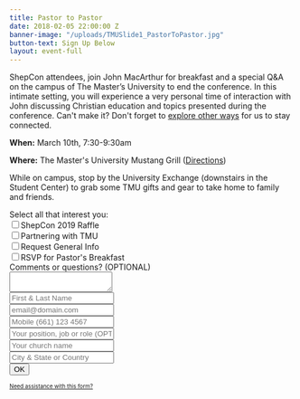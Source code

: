 ```yaml
---
title: Pastor to Pastor
date: 2018-02-05 22:00:00 Z
banner-image: "/uploads/TMUSlide1_PastorToPastor.jpg"
button-text: Sign Up Below
layout: event-full
---
```


ShepCon attendees, join John MacArthur for breakfast and a special Q&A on the campus of The Master’s University to end the conference. In this intimate setting, you will experience a very personal time of interaction with John discussing Christian education and topics presented during the conference. Can't make it? Don't forget to [explore other ways](http://www.masters.edu/shepcon) for us to stay connected.

**When:** March 10th, 7:30-9:30am

**Where:** The Master's University Mustang Grill ([Directions](https://goo.gl/maps/YGcvvUdUGGM2))

While on campus, stop by the University Exchange (downstairs in the Student Center) to grab some TMU gifts and gear to take home to family and friends.

<!-- FORM: HEAD SECTION -->
<meta http-equiv="Content-Type" content="text/html; charset=utf-8" />
<script type="text/javascript">
document.addEventListener("DOMContentLoaded", function(){
const FORM_TIME_START = Math.floor((new Date).getTime()/1000);
let formElement = document.getElementById("tfa_0");
let appendJsTimerElement = function(){
let formTimeDiff = Math.floor((new Date).getTime()/1000) - FORM_TIME_START;
let cumulatedTimeElement = document.getElementById("tfa_dbCumulatedTime");
if (null !== cumulatedTimeElement) {
let cumulatedTime = parseInt(cumulatedTimeElement.value);
if (null !== cumulatedTime && cumulatedTime > 0) {
formTimeDiff \+= cumulatedTime;
}
}
let jsTimeInput = document.createElement("input");
jsTimeInput.setAttribute("type", "hidden");
jsTimeInput.setAttribute("value", formTimeDiff.toString());
jsTimeInput.setAttribute("name", "tfa_dbElapsedJsTime");
jsTimeInput.setAttribute("id", "tfa_dbElapsedJsTime");
jsTimeInput.setAttribute("autocomplete", "off");
if (null !== formElement) {
formElement.appendChild(jsTimeInput);
}
};
if (null !== formElement) {
if(formElement.addEventListener){
formElement.addEventListener('submit', appendJsTimerElement, false);
} else if(formElement.attachEvent){
formElement.attachEvent('onsubmit', appendJsTimerElement);
}
}
});
</script>

<link href="https://masters.tfaforms.net/form-builder/4.3.0/css/wforms-jsonly.css?v=4617" rel="alternate stylesheet" title="This stylesheet activated by javascript" type="text/css" />
<script type="text/javascript" src="https://masters.tfaforms.net/wForms/3.10/js/wforms.js?v=4617"></script>
<script type="text/javascript">
wFORMS.behaviors.prefill.skip = false;
</script>
<script type="text/javascript" src="https://masters.tfaforms.net/wForms/3.10/js/localization-en_US.js?v=4617"></script>

<!-- FORM: BODY SECTION -->
<div class="wFormContainer"  >

<style type="text/css">
\#tfa_7-L,
label\[id^="tfa_7\["\] {
width: 530px !important;
}            #tfa_11,
\*\[id^="tfa_11\["\] {
width: 431.02272px !important;
}
\#tfa_11-D,
\*\[id^="tfa_11\["\]\[class\~="field-container-D"\] {
width: auto !important;
}       #tfa_11-L,
label\\\[id^="tfa_11\\\["\\\] {
width: 530px !important;
}#tfa_1,
    \\\\\\\*\\\\\\\[id^="tfa_1\\\\\\\["\\\\\\\] {
        width: 420px !important;
    }
    #tfa_1-D,
    \\\\\\\*\\\\\\\[id^="tfa_1\\\\\\\["\\\\\\\]\\\\\\\[class\\\\\\\~="field-container-D"\\\\\\\] {
        width: auto !important;
    }

    #tfa_2,
    \\\\\\\*\\\\\\\[id^="tfa_2\\\\\\\["\\\\\\\] {
        width: 420px !important;
    }
    #tfa_2-D,
    \\\\\\\*\\\\\\\[id^="tfa_2\\\\\\\["\\\\\\\]\\\\\\\[class\\\\\\\~="field-container-D"\\\\\\\] {
        width: auto !important;
    }

    #tfa_3,
    \\\\\\\*\\\\\\\[id^="tfa_3\\\\\\\["\\\\\\\] {
        width: 420px !important;
    }
    #tfa_3-D,
    \\\\\\\*\\\\\\\[id^="tfa_3\\\\\\\["\\\\\\\]\\\\\\\[class\\\\\\\~="field-container-D"\\\\\\\] {
        width: auto !important;
    }

    #tfa_3-L,
    label\\\\\\\[id^="tfa_3\\\\\\\["\\\\\\\] {
        width: 490px !important;
    }

    #tfa_4,
    \\\\\\\*\\\\\\\[id^="tfa_4\\\\\\\["\\\\\\\] {
        width: 420px !important;
    }
    #tfa_4-D,
    \\\\\\\*\\\\\\\[id^="tfa_4\\\\\\\["\\\\\\\]\\\\\\\[class\\\\\\\~="field-container-D"\\\\\\\] {
        width: auto !important;
    }

    #tfa_4-L,
    label\\\\\\\[id^="tfa_4\\\\\\\["\\\\\\\] {
        width: 470px !important;
    }

    #tfa_5,
    \\\\\\\*\\\\\\\[id^="tfa_5\\\\\\\["\\\\\\\] {
        width: 420px !important;
    }
    #tfa_5-D,
    \\\\\\\*\\\\\\\[id^="tfa_5\\\\\\\["\\\\\\\]\\\\\\\[class\\\\\\\~="field-container-D"\\\\\\\] {
        width: auto !important;
    }

    #tfa_5-L,
    label\\\\\\\[id^="tfa_5\\\\\\\["\\\\\\\] {
        width: 490px !important;
    }

    #tfa_6,
    \\\\\\\*\\\\\\\[id^="tfa_6\\\\\\\["\\\\\\\] {
        width: 421.02272px !important;
    }
    #tfa_6-D,
    \\\\\\\*\\\\\\\[id^="tfa_6\\\\\\\["\\\\\\\]\\\\\\\[class\\\\\\\~="field-container-D"\\\\\\\] {
        width: auto !important;
    }

    #tfa_6-L,
    label\\\\\\\[id^="tfa_6\\\\\\\["\\\\\\\] {
        width: 490px !important;
    }

</style><div class=""><div class="wForm" id="tfa_0-WRPR" dir="ltr">

<div class="codesection" id="code-tfa_0"></div>
<form method="post" action="https://masters.tfaforms.net/responses/processor" class="hintsBelow labelsAbove" id="tfa_0">
<div class="oneField field-container-D     " id="tfa_7-D">
<label id="tfa_7-L" for="tfa_7" class="label preField ">Select all that interest you:</label><br><div class="inputWrapper"><span id="tfa_7" class="choices horizontal "><span class="oneChoice"><input type="checkbox" value="tfa_8" class="" id="tfa_8" name="tfa_8"><label class="label postField" id="tfa_8-L" for="tfa_8">ShepCon 2019 Raffle</label></span><br /><span class="oneChoice"><input type="checkbox" value="tfa_9" class="" id="tfa_9" name="tfa_9"><label class="label postField" id="tfa_9-L" for="tfa_9">Partnering with TMU</label></span><br /><span class="oneChoice"><input type="checkbox" value="tfa_10" class="" id="tfa_10" name="tfa_10"><label class="label postField" id="tfa_10-L" for="tfa_10">Request General Info</label></span><br /><span class="oneChoice"><input type="checkbox" value="tfa_12" class="" id="tfa_12" name="tfa_12"><label class="label postField" id="tfa_12-L" for="tfa_12">RSVP for Pastor's Breakfast</label></span></span></div>
</div>
<div class="oneField field-container-D   labelsAbove  " id="tfa_11-D">
<label id="tfa_11-L" for="tfa_11" class="label preField ">Comments or questions? (OPTIONAL)</label><br><div class="inputWrapper"><textarea id="tfa_11" name="tfa_11" title="Comments or questions? (OPTIONAL)" class=""></textarea></div>
</div>
<div class="oneField field-container-D   labelsRemoved  " id="tfa_1-D"><div class="inputWrapper"><input type="text" id="tfa_1" name="tfa_1" value="" placeholder="First & Last Name" title="First & Last Name" class="required"></div></div>
<div class="oneField field-container-D   labelsRemoved  " id="tfa_2-D"><div class="inputWrapper"><input type="text" id="tfa_2" name="tfa_2" value="" placeholder="email@domain.com" title="Email address" class="validate-email required"></div></div>
<div class="oneField field-container-D   labelsRemoved  " id="tfa_3-D"><div class="inputWrapper"><input type="text" id="tfa_3" name="tfa_3" value="" placeholder="Mobile (661) 123 4567" autoformat="###-###-####" title="Mobile phone to contact you during G3 Conference" class=""></div></div>
<div class="oneField field-container-D   labelsRemoved  " id="tfa_4-D"><div class="inputWrapper"><input type="text" id="tfa_4" name="tfa_4" value="" placeholder="Your position, job or role (OPTIONAL)" title="Your position (ex: Sr Pastor, Worship Leader, Youth Director)" class=""></div></div>
<div class="oneField field-container-D   labelsRemoved  " id="tfa_5-D"><div class="inputWrapper"><input type="text" id="tfa_5" name="tfa_5" value="" placeholder="Your church name" title="Your church name (ex: Grace Community Church)" class="required"></div></div>
<div class="oneField field-container-D   labelsRemoved  " id="tfa_6-D"><div class="inputWrapper"><input type="text" id="tfa_6" name="tfa_6" value="" placeholder="City & State or Country" title="Which state (ex: GA, CA, TX, NY....)" class=""></div></div>
<div class="actions" id="tfa_0-A"><input type="submit" class="primaryAction btn btn-navy" value="OK"></div>
<div style="clear:both"></div>
<input type="hidden" value="217739" name="tfa_dbFormId" id="tfa_dbFormId"><input type="hidden" value="" name="tfa_dbResponseId" id="tfa_dbResponseId"><input type="hidden" value="9d9f7d3b772bbd8e1af49005588ff0bf" name="tfa_dbControl" id="tfa_dbControl"><input type="hidden" value="9" name="tfa_dbVersionId" id="tfa_dbVersionId"><input type="hidden" value="" name="tfa_switchedoff" id="tfa_switchedoff">
</form>
</div></div>

<p class="supportInfo" >
<a href="https://masters.tfaforms.net/forms/help/217739" target="new" style="font-size: 0.7em;">
Need assistance with this form?    </a></p>

</div>